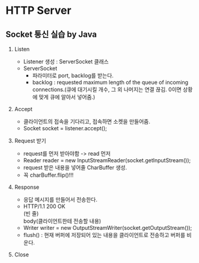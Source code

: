 # HTTP Server

## Socket 통신 실습 by Java
1. Listen
   - Listener 생성 : ServerSocket 클래스
   - ServerSocket
     - 파라미터로 port, backlog를 받는다.
     - backlog : requested maximum length of the queue of incoming connections.(큐에 대기시킬 개수, 그 외 나머지는 연결 끊김. 0이면 상황에 맞게 큐에 알아서 넣어줌.)

2. Accept
   - 클라이언트의 접속을 기다리고, 접속하면 소켓을 만들어줌.
   - Socket socket = listener.accept();

3. Request 받기
   - request를 먼저 받아야함 -> read 먼저
   - Reader reader = new InputStreamReader(socket.getInputStream());
   - request 받은 내용을 넣어줄 CharBuffer 생성.
   - 꼭 charBuffer.flip()!!!

4. Response
   - 응답 메시지를 만들어서 전송한다.
   - HTTP/1.1 200 OK<br/>
     (빈 줄)<br/>
     body(클라이언트한테 전송할 내용)
   - Writer writer = new OutputStreamWriter(socket.getOutputStream());
   - flush() : 현재 버퍼에 저장되어 있는 내용을 클라이언트로 전송하고 버퍼를 비운다.

5. Close